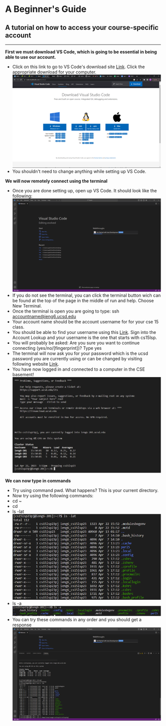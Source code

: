 # A Beginner's Guide
## A tutorial on how to access your course-specific account
---
**First we must download VS Code, which is going to be essential in being able to use our account.**
* Click on this link to go to VS Code's download site [Link](https://code.visualstudio.com/download). Click the appropriate download for your computer.
![Image](website.png)
* You shouldn't need to change anything while setting up VS Code.

**We will now remotely connect using the terminal**
* Once you are done setting up, open up VS Code. It should look like the following:
![Image](VSCodeOpen.png)
* If you do not see the terminal, you can click the terminal button wich can be found at the top of the page in the middle of run and help. Choose New Terminal.
* Once the terminal is open you are going to type: ssh accountname@ieng6.ucsd.edu
* Your account name should be the account username for for your cse 15 class.
* You should be able to find your username using this [Link](https://sdacs.ucsd.edu/~icc/index.php). Sign into the Account Lookup and your username is the one that starts with cs15lsp.
* You will probably be asked: Are you sure you want to continue connecting (yes/no/[fingerprint])? Type yes
* The terminal will now ask you for your password which is the ucsd password you are currently using or can be changed by visiting following website [Link](https://sdacs.ucsd.edu/~icc/index.php).
* You have now logged in and connected to a computer in the CSE basement!
![Image](loggedIn.png)

**We can now type in commands**
* Try using command pwd. What happens? This is your current directory.
* Now try using the following commands:
* cd ~
* cd
* ls -lat
![Image](commandpromt1.png)
* ls -a
![Image](commandprompt2.png)
* You can try these commands in any order and you should get a response
![Image](Commands.png)
